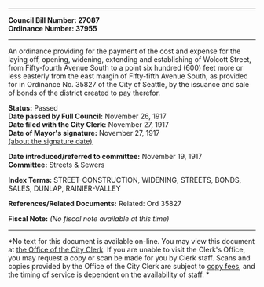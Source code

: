 * * * * *  
  
**Council Bill Number: [](#h0)[](#h2)27087**   
**Ordinance Number: 37955**  
  
* * * * *  
  
An ordinance providing for the payment of the cost and expense for the laying off, opening, widening, extending and establishing of Wolcott Street, from Fifty-fourth Avenue South to a point six hundred (600) feet more or less easterly from the east margin of Fifty-fifth Avenue South, as provided for in Ordinance No. 35827 of the City of Seattle, by the issuance and sale of bonds of the district created to pay therefor.  
  
**Status:** Passed   
**Date passed by Full Council:** November 26, 1917   
**Date filed with the City Clerk:** November 27, 1917   
**Date of Mayor's signature:** November 27, 1917   
[(about the signature date)](/~public/approvaldate.htm)   
  
  
**Date introduced/referred to committee:** November 19, 1917   
**Committee:** Streets & Sewers   
  
**Index Terms:** STREET-CONSTRUCTION, WIDENING, STREETS, BONDS, SALES, DUNLAP, RAINIER-VALLEY  
  
**References/Related Documents:** Related: Ord 35827  
  
**Fiscal Note:** *(No fiscal note available at this time)*  
  
* * * * *  
  
*No text for this document is available on-line. You may view this document at [the Office of the City Clerk](http://www.seattle.gov/leg/clerk/contactUs.htm). If you are unable to visit the Clerk's Office, you may request a copy or scan be made for you by Clerk staff. Scans and copies provided by the Office of the City Clerk are subject to [copy fees](http://clerk.seattle.gov/~public/clerkfees.htm), and the timing of service is dependent on the availability of staff. *  
  
  
